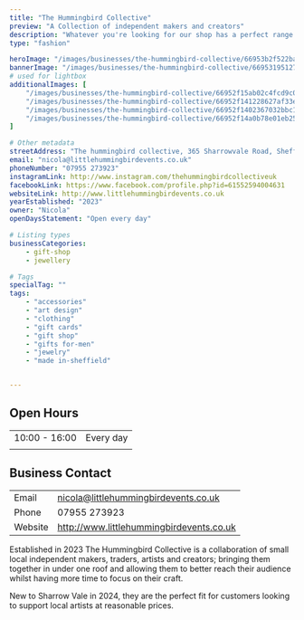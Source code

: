 ```yaml
---
title: "The Hummingbird Collective"
preview: "A Collection of independent makers and creators"
description: "Whatever you're looking for our shop has a perfect range of Posters, jewellery, Candles, Cushions, Ceramics, Knitted toys, Home furnishings, Wall decorations and much more. "
type: "fashion"

heroImage: "/images/businesses/the-hummingbird-collective/66953b2f522baad460a3fa5c_hummingbird-thumbnail.png"
bannerImage: "/images/businesses/the-hummingbird-collective/669531951276beed4e15c108_8a88aa36-e966-4645-b288-5ea174b3a7a8---Mark-Smith.JPG"
# used for lightbox
additionalImages: [
    "/images/businesses/the-hummingbird-collective/66952f15ab02c4fcd9c0fd72_38c3a6c4-6ab8-4d0c-98ba-d39d09f1d020---Mark-Smith.JPG",
    "/images/businesses/the-hummingbird-collective/66952f141228627af33ef0a3_925cf2f6-fb31-4a00-b3c4-6671037563f7---Mark-Smith.JPG",
    "/images/businesses/the-hummingbird-collective/66952f1402367032bbc16257_05496e04-d82b-4e6d-9ee0-77456547cd71---Mark-Smith.JPG",
    "/images/businesses/the-hummingbird-collective/66952f14a0b78e01eb250aa7_cafbf1ef-b409-4319-88e9-9b6bfbdb351f---Mark-Smith.JPG"
]

# Other metadata
streetAddress: "The hummingbird collective, 365 Sharrowvale Road, Sheffield, S11 8ZG"
email: "nicola@littlehummingbirdevents.co.uk"
phoneNumber: "07955 273923"
instagramLink: http://www.instagram.com/thehummingbirdcollectiveuk
facebookLink: https://www.facebook.com/profile.php?id=61552594004631
websiteLink: http://www.littlehummingbirdevents.co.uk
yearEstablished: "2023"
owner: "Nicola"
openDaysStatement: "Open every day"

# Listing types
businessCategories:
    - gift-shop
    - jewellery

# Tags
specialTag: ""
tags:
    - "accessories"
    - "art design"
    - "clothing"
    - "gift cards"
    - "gift shop"
    - "gifts for-men"
    - "jewelry"
    - "made in-sheffield"


---
```


## Open Hours

|               |           |
| ------------- | --------- |
| 10:00 - 16:00 | Every day |
|               |           |

## Business Contact

|         |                                          |
| ------- | ---------------------------------------- |
| Email   | nicola@littlehummingbirdevents.co.uk     |
| Phone   | 07955 273923                             |
| Website | http://www.littlehummingbirdevents.co.uk |

Established in 2023 The Hummingbird Collective is a collaboration of small local independent makers, traders, artists and creators; bringing them together in under one roof and allowing them to better reach their audience whilst having more time to focus on their craft.

New to Sharrow Vale in 2024, they are the perfect fit for customers looking to support local artists at reasonable prices.

